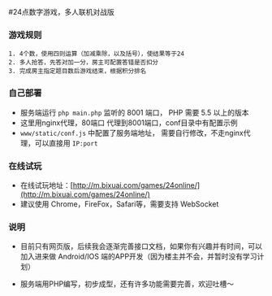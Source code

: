 #24点数字游戏，多人联机对战版

### 游戏规则

    1. 4个数，使用四则运算（加减乘除，以及括号），使结果等于24
    2. 多人抢答，先答对加一分，房主可配置答错是否扣分
    3. 完成房主指定题目数后游戏结束，根据积分排名

### 自己部署

- 服务端运行 `php main.php` 监听的 8001 端口， PHP 需要 5.5 以上的版本
- 这里用nginx代理，80端口 代理到8001端口，conf目录中有配置示例
- `www/static/conf.js` 中配置了服务端地址， 需要自行修改，不走nginx代理，可以直接用 `IP:port`

### 在线试玩

- 在线试玩地址：[http://m.bixuai.com/games/24online/](http://m.bixuai.com/games/24online/)
- 建议使用 Chrome，FireFox，Safari等，需要支持 WebSocket

### 说明

- 目前只有网页版，后续我会逐渐完善接口文档，如果你有兴趣并有时间，可以加入进来做 Android/IOS 端的APP开发（因为楼主并不会，并暂时没有学习计划）

- 服务端用PHP编写，初步成型，还有许多功能需要完善，欢迎吐槽～